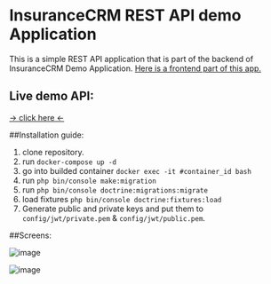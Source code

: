# InsuranceCRM REST API demo Application

This is a simple REST API application that is part of the backend of InsuranceCRM Demo Application. 
[ Here is a frontend part of this app.](https://github.com/piotrwojewoda/insurance-crm-react)
## Live demo API:
[ -> click here <-](http://pw85.pl/insuranceapi/public/index.php/api)

##Installation guide:

1. clone repository.
2. run `docker-compose up -d`
3. go into builded container `docker exec -it #container_id bash`
4. run `php bin/console make:migration`
5. run `php bin/console doctrine:migrations:migrate`
6. load fixtures `php bin/console doctrine:fixtures:load`
7. Generate public and private keys and put them to `config/jwt/private.pem` & `config/jwt/public.pem`.

##Screens:

![image](https://user-images.githubusercontent.com/39909775/53327663-8b2c1180-38e8-11e9-8141-04955e9a4467.png)

![image](https://user-images.githubusercontent.com/39909775/53327749-b878bf80-38e8-11e9-90d9-397ca818d774.png)
